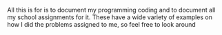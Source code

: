 All this is for is to document my programming coding and to document all my school assignments for it. These have a wide variety of examples on how I did the problems assigned to me, 
so feel free to look around

